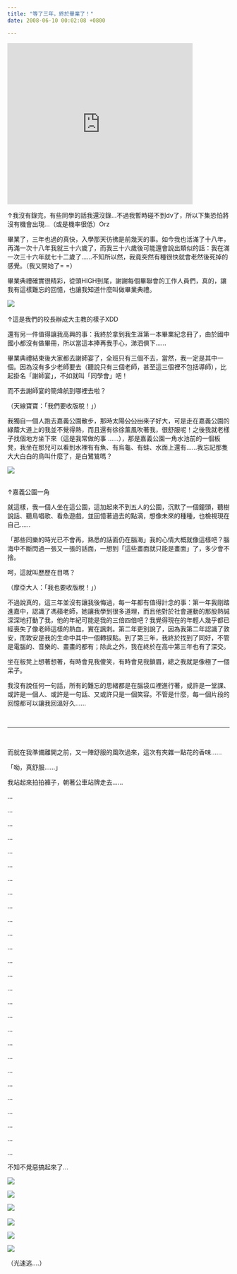 ```yaml
---
title: "等了三年，終於畢業了！"
date: 2008-06-10 00:02:08 +0800

---
```



<iframe marginwidth="0" marginheight="0" src="http://vlog.xuite.net/vlog/guest/external.php?media_id=M1J6cGZWLTExNTc3MzAuZmx2&pt=0&ar=0&as=0" frameborder="0" width="420" scrolling="no" height="365"></iframe>



↑我沒有錄完，有些同學的話我還沒錄...不過我暫時碰不到dv了，所以下集恐怕將沒有機會出現...（或是機率很低）Orz



畢業了，三年也過的真快，入學那天彷彿是前幾天的事。如今我也活滿了十八年，再滿一次十八年我就三十六歲了，而我三十六歲後可能還會說出類似的話：我在滿一次三十六年就七十二歲了……不知所以然，我竟突然有種很快就會老然後死掉的感覺。（我又開始了= =）



畢業典禮確實很精彩，從頭HIGH到尾，謝謝每個畢聯會的工作人員們，真的，讓我有這樣難忘的回憶，也讓我知道什麼叫做畢業典禮。



![](/images/slum-area/168_5.jpg)<br /><br />↑這是我們的校長辦成大主教的樣子XDD



還有另一件值得讓我高興的事：我終於拿到我生涯第一本畢業紀念冊了，由於國中國小都沒有做畢冊，所以當這本捧再我手心，涕泗俱下......



畢業典禮結束後大家都去謝師宴了，全班只有三個不去，當然，我一定是其中一個。因為沒有多少老師要去（聽說只有三個老師，甚至這三個裡不包括導師），比起掛名「謝師宴」，不如就叫「同學會」吧！



而不去謝師宴的簡煒航到哪裡去啦？



（天線寶寶：「我們要收版稅！」）



我獨自一個人跑去嘉義公園散步，那時太陽<strike>公公出來了</strike>好大，可是走在嘉義公園的綠蔭大道上的我並不覺得熱，而且還有徐徐薰風吹著我，很舒服呢！之後我就老樣子找個地方坐下來（這是我常做的事 ......），那是嘉義公園一角水池前的一個板凳，我坐在那兒可以看到水裡有有魚、有烏龜、有蛙、水面上還有......我忘記那隻大大白白的鳥叫什麼了，是白鷺鷥嗎？



![](/images/slum-area/169_6.jpg)<br /><br />



↑嘉義公園一角



就這樣，我一個人坐在這公園，這加起來不到五人的公園，沉默了一個鐘頭，聽樹說話、聽鳥唱歌、看魚遊戲，並回憶著過去的點滴，想像未來的種種，也檢視現在自己......



「那些同樂的時光已不會再，熟悉的話面仍在腦海」我的心情大概就像這樣吧？腦海中不斷閃過一張又一張的話面，一想到「這些畫面就只能是畫面」了，多少會不捨。



呵，這就叫歷歷在目嗎？



（摩亞大人：「我也要收版稅！」）



不過說真的，這三年並沒有讓我後悔過，每一年都有值得計念的事：第一年我剛踏進嘉中，認識了馮蘋老師，她讓我學到很多道理，而且他對於社會運動的那股熱誠深深地打動了我，他的年紀可能是我的三倍四倍吧？我覺得現在的年輕人幾乎都已經喪失了像老師這樣的熱血，實在諷刺。第二年更別說了，因為我第二年認識了敦安，而敦安是我的生命中其中一個轉捩點。到了第三年，我終於找到了同好，不管是電腦的、音樂的、畫畫的都有；除此之外，我在終於在高中第三年也有了深交。



坐在板凳上想著想著，有時會見我傻笑，有時會見我鎖眉，總之我就是像極了一個呆子。



我沒有說任何一句話，所有的難忘的思緒都是在腦袋瓜裡進行著，或許是一堂課、或許是一個人、或許是一句話、又或許只是一個笑容。不管是什麼，每一個片段的回憶都可以讓我回溫好久......



 



---



 



而就在我準備離開之前，又一陣舒服的風吹過來，這次有夾雜一點花的香味......



「呦，真舒服......」



我站起來拍拍褲子，朝著公車站牌走去......



...



...



...



...



...



...



...



...



...



...



...



...



...



...



...



...



...



...



...



...



...



...



...



...



...



...



...



不知不覺惡搞起來了...


![](/images/slum-area/170_9.jpg)

![](/images/slum-area/171_7.jpg)


![](/images/slum-area/172_8.jpg)<br /><br />![](/images/slum-area/173_10.jpg)


![](/images/slum-area/174_11.jpg)

![](/images/slum-area/175_12.jpg)


（光速逃....）


